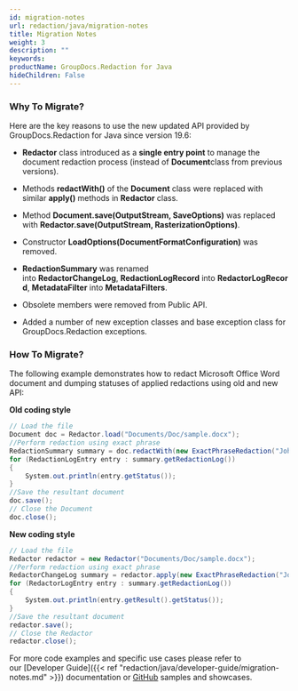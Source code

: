 ```yaml
---
id: migration-notes
url: redaction/java/migration-notes
title: Migration Notes
weight: 3
description: ""
keywords: 
productName: GroupDocs.Redaction for Java
hideChildren: False
---
```

### Why To Migrate?

  
Here are the key reasons to use the new updated API provided by GroupDocs.Redaction for Java since version 19.6:

*   **Redactor** class introduced as a **single entry point** to manage the document redaction process (instead of **Document**class from previous versions).
    
*   Methods **redactWith()** of the **Document** class were replaced with similar **apply()** methods in **Redactor** class.
    
*   Method **Document.save(OutputStream, SaveOptions)** was replaced with **Redactor.save(OutputStream, RasterizationOptions)**.
*   Constructor **LoadOptions(DocumentFormatConfiguration)** was removed.  
    
*   **RedactionSummary** was renamed into **RedactorChangeLog**, **RedactionLogRecord** into **RedactorLogRecord**, **MetadataFilter** into **MetadataFilters**.  
    
*   Obsolete members were removed from Public API.
    
*   Added a number of new exception classes and base exception class for GroupDocs.Redaction exceptions.  
    

### How To Migrate?

The following example demonstrates how to redact Microsoft Office Word document and dumping statuses of applied redactions using old and new API:  

**Old coding style**

```csharp
// Load the file
Document doc = Redactor.load("Documents/Doc/sample.docx");
//Perform redaction using exact phrase
RedactionSummary summary = doc.redactWith(new ExactPhraseRedaction("John Doe", new ReplacementOptions("[Personal]")));
for (RedactionLogEntry entry : summary.getRedactionLog())
{
	System.out.println(entry.getStatus());
}
//Save the resultant document
doc.save();
// Close the Document
doc.close();
```

**New coding style**

```csharp
// Load the file
Redactor redactor = new Redactor("Documents/Doc/sample.docx");
//Perform redaction using exact phrase
RedactorChangeLog summary = redactor.apply(new ExactPhraseRedaction("John Doe", new ReplacementOptions("[Personal]")));
for (RedactorLogEntry entry : summary.getRedactionLog())
{
	System.out.println(entry.getResult().getStatus());
}
//Save the resultant document
redactor.save();
// Close the Redactor 
redactor.close();
```

For more code examples and specific use cases please refer to our [Developer Guide]({{< ref "redaction/java/developer-guide/migration-notes.md" >}}) documentation or [GitHub](https://github.com/groupdocs-redaction/GroupDocs.Redaction-for-Java) samples and showcases.
